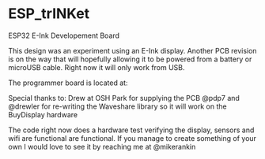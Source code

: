 # ESP_trINKet
ESP32 E-Ink Developement Board

This design was an experiment using an E-Ink display. Another PCB revision is on the way that will hopefully allowing it to be powered from a battery or microUSB cable. Right now it will only work from USB. 

The programmer board is located at:


Special thanks to:
Drew at OSH Park for supplying the PCB @pdp7
and @drewler for re-writing the Waveshare library so it will work on the BuyDisplay hardware

The code right now does a hardware test verifying the display, sensors and wifi are functional are functional. If you manage to create something of your own I would love to see it by reaching me at @mikerankin



